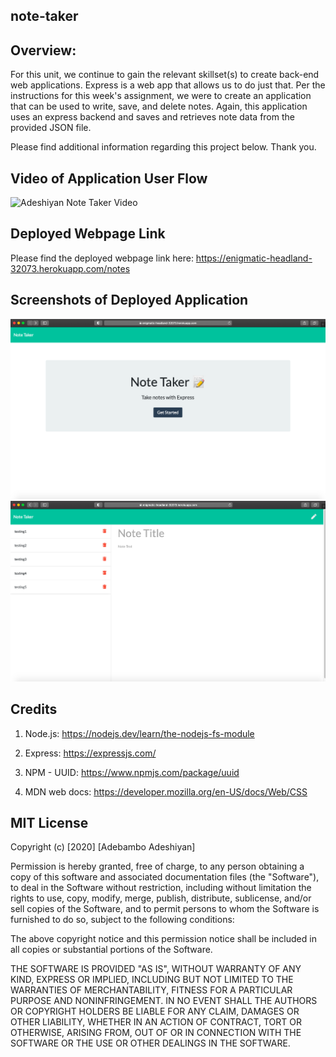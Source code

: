 ## note-taker

## Overview:

For this unit, we continue to gain the relevant skillset(s) to create back-end web applications. Express is a web app that allows us to do just that.
Per the instructions for this week's assignment, we were to create an application that can be used to write, save, and delete notes. Again, this application uses an express backend and saves and retrieves note data from the provided JSON file.

Please find additional information regarding this project below. Thank you.

## Video of Application User Flow

![Adeshiyan Note Taker Video](./public/assets/teamgenvid.gif)

## Deployed Webpage Link

Please find the deployed webpage link here: https://enigmatic-headland-32073.herokuapp.com/notes

## Screenshots of Deployed Application

![Adeshiyan Note Taker Screenshot](./public/assets/notetaker1.png)
![Adeshiyan Note Taker Screenshot](./public/assets/notetaker2.png)

## Credits

1. Node.js: https://nodejs.dev/learn/the-nodejs-fs-module

2. Express: https://expressjs.com/

3. NPM - UUID: https://www.npmjs.com/package/uuid

4. MDN web docs: https://developer.mozilla.org/en-US/docs/Web/CSS

## MIT License

Copyright (c) [2020] [Adebambo Adeshiyan]

Permission is hereby granted, free of charge, to any person obtaining a copy
of this software and associated documentation files (the "Software"), to deal
in the Software without restriction, including without limitation the rights
to use, copy, modify, merge, publish, distribute, sublicense, and/or sell
copies of the Software, and to permit persons to whom the Software is
furnished to do so, subject to the following conditions:

The above copyright notice and this permission notice shall be included in all
copies or substantial portions of the Software.

THE SOFTWARE IS PROVIDED "AS IS", WITHOUT WARRANTY OF ANY KIND, EXPRESS OR
IMPLIED, INCLUDING BUT NOT LIMITED TO THE WARRANTIES OF MERCHANTABILITY,
FITNESS FOR A PARTICULAR PURPOSE AND NONINFRINGEMENT. IN NO EVENT SHALL THE
AUTHORS OR COPYRIGHT HOLDERS BE LIABLE FOR ANY CLAIM, DAMAGES OR OTHER
LIABILITY, WHETHER IN AN ACTION OF CONTRACT, TORT OR OTHERWISE, ARISING FROM,
OUT OF OR IN CONNECTION WITH THE SOFTWARE OR THE USE OR OTHER DEALINGS IN THE
SOFTWARE.
